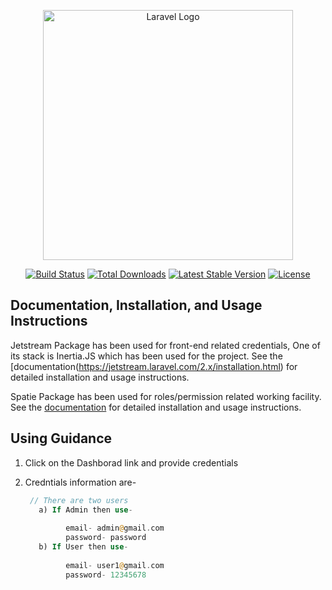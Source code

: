 <p align="center"><a href="https://laravel.com" target="_blank"><img src="https://raw.githubusercontent.com/laravel/art/master/logo-lockup/5%20SVG/2%20CMYK/1%20Full%20Color/laravel-logolockup-cmyk-red.svg" width="400" alt="Laravel Logo"></a></p>

<p align="center">
<a href="https://travis-ci.org/laravel/framework"><img src="https://travis-ci.org/laravel/framework.svg" alt="Build Status"></a>
<a href="https://packagist.org/packages/laravel/framework"><img src="https://img.shields.io/packagist/dt/laravel/framework" alt="Total Downloads"></a>
<a href="https://packagist.org/packages/laravel/framework"><img src="https://img.shields.io/packagist/v/laravel/framework" alt="Latest Stable Version"></a>
<a href="https://packagist.org/packages/laravel/framework"><img src="https://img.shields.io/packagist/l/laravel/framework" alt="License"></a>
</p>



## Documentation, Installation, and Usage Instructions

Jetstream Package has been used for front-end related credentials, One of its stack is Inertia.JS which has been used for the project. See the [documentation(https://jetstream.laravel.com/2.x/installation.html) for detailed installation and usage instructions.

Spatie Package has been used for roles/permission related working facility. See the [documentation](https://spatie.be/docs/laravel-permission/) for detailed installation and usage instructions.

## Using Guidance
   1) Click on the Dashborad link and provide credentials
   2) Credntials information are-
   
   
       ```php
        // There are two users
          a) If Admin then use-
                
                email- admin@gmail.com
                password- password
          b) If User then use- 
                
                email- user1@gmail.com
                password- 12345678 

        ```
